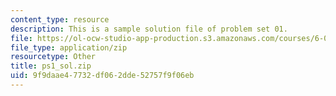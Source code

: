```yaml
---
content_type: resource
description: This is a sample solution file of problem set 01.
file: https://ol-ocw-studio-app-production.s3.amazonaws.com/courses/6-00sc-introduction-to-computer-science-and-programming-spring-2011/9f9daae47732df062dde52757f9f06eb_ps1_sol.zip
file_type: application/zip
resourcetype: Other
title: ps1_sol.zip
uid: 9f9daae4-7732-df06-2dde-52757f9f06eb
---
```

